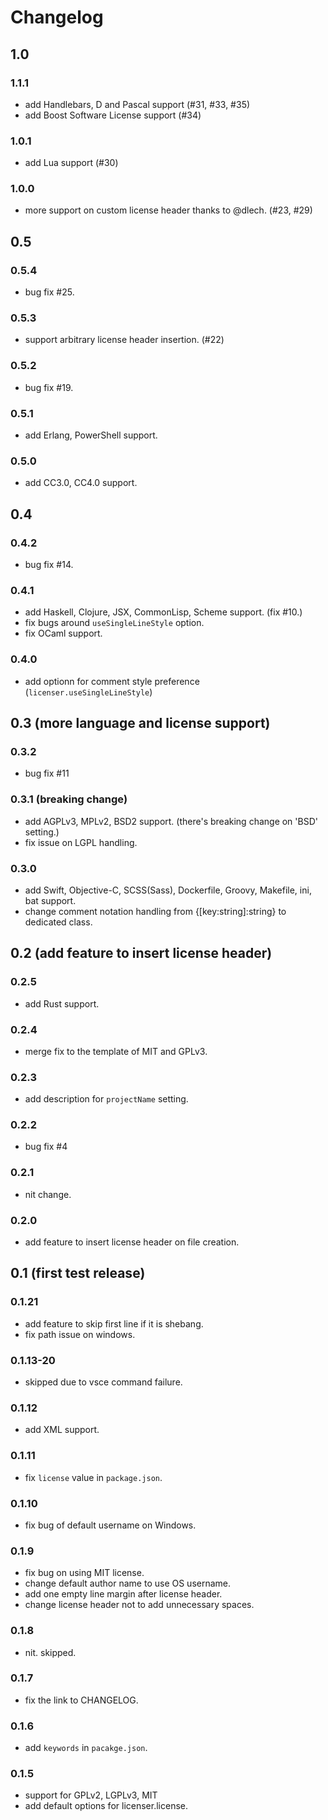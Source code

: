 # Changelog
## 1.0
### 1.1.1
* add Handlebars, D and Pascal support (#31, #33, #35)
* add Boost Software License support (#34)

### 1.0.1
* add Lua support (#30)

### 1.0.0
* more support on custom license header thanks to @dlech. (#23, #29)

## 0.5
### 0.5.4
* bug fix #25.

### 0.5.3
* support arbitrary license header insertion. (#22)

### 0.5.2
* bug fix #19.

### 0.5.1
* add Erlang, PowerShell support.

### 0.5.0
* add CC3.0, CC4.0 support.

## 0.4
### 0.4.2
* bug fix #14.

### 0.4.1
* add Haskell, Clojure, JSX, CommonLisp, Scheme support. (fix #10.)
* fix bugs around `useSingleLineStyle` option.
* fix OCaml support.

### 0.4.0
* add optionn for comment style preference (`licenser.useSingleLineStyle`)

## 0.3 (more language and license support)
### 0.3.2
* bug fix #11

### 0.3.1 (breaking change)
* add AGPLv3, MPLv2, BSD2 support. (there's breaking change on 'BSD' setting.)
* fix issue on LGPL handling.

### 0.3.0
* add Swift, Objective-C, SCSS(Sass), Dockerfile, Groovy, Makefile, ini, bat support.
* change comment notation handling from {[key:string]:string} to dedicated class.

## 0.2 (add feature to insert license header)
### 0.2.5
* add Rust support.

### 0.2.4
* merge fix to the template of MIT and GPLv3.

### 0.2.3
* add description for `projectName` setting.

### 0.2.2
* bug fix #4

### 0.2.1
* nit change.

### 0.2.0
* add feature to insert license header on file creation.

## 0.1 (first test release)
### 0.1.21
* add feature to skip first line if it is shebang.
* fix path issue on windows.

### 0.1.13-20
* skipped due to vsce command failure.

### 0.1.12
* add XML support.

### 0.1.11
* fix `license` value in `package.json`.

### 0.1.10
* fix bug of default username on Windows.

### 0.1.9
* fix bug on using MIT license.
* change default author name to use OS username.
* add one empty line margin after license header.
* change license header not to add unnecessary spaces.

### 0.1.8
* nit. skipped.

### 0.1.7
* fix the link to CHANGELOG.

### 0.1.6
* add `keywords` in `pacakge.json`.

### 0.1.5
* support for GPLv2, LGPLv3, MIT
* add default options for licenser.license.
